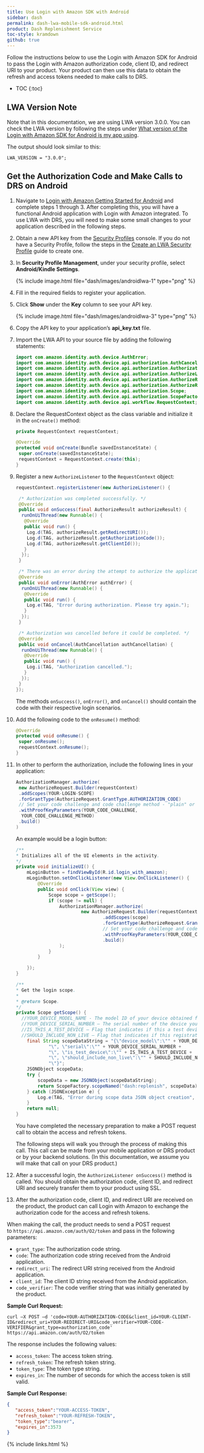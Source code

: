 ```yaml
---
title: Use Login with Amazon SDK with Android
sidebar: dash
permalink: dash-lwa-mobile-sdk-android.html
product: Dash Replenishment Service
toc-style: kramdown
github: true
---
```


Follow the instructions below to use the Login with Amazon SDK for Android to pass the Login with Amazon authorization code, client ID, and redirect URI to your product. Your product can then use this data to obtain the refresh and access tokens needed to make calls to DRS.

* TOC
{:toc}

## LWA Version Note

Note that in this documentation, we are using LWA version 3.0.0. You can check the LWA version by following the steps under [What version of the Login with Amazon SDK for Android is my app using][1].

The output should look similar to this:

```
LWA_VERSION = "3.0.0";
```

## Get the Authorization Code and Make Calls to DRS on Android

1.	Navigate to [Login with Amazon Getting Started for Android](http://login.amazon.com/android) and complete steps 1 through 3. After completing this, you will have a functional Android application with Login with Amazon integrated. To use LWA with DRS, you will need to make some small changes to your application described in the following steps.
2.	Obtain a new API key from the [Security Profiles](https://developer.amazon.com/iba-sp/overview.html) console. If you do not have a Security Profile, follow the steps in the [Create an LWA Security Profile](https://developer.amazon.com/public/solutions/devices/dash-replenishment-service/docs/dash-create-a-security-profile) guide to create one.
3.	In **Security Profile Management**, under your security profile, select **Android/Kindle Settings**.

    {% include image.html  file="dash/images/androidlwa-1" type="png" %}

4.	Fill in the required fields to register your application.
5.	Click **Show** under the **Key** column to see your API key.

    {% include image.html  file="dash/images/androidlwa-3" type="png" %}

6.	Copy the API key to your application’s **api_key.txt** file.
7.	Import the LWA API to your source file by adding the following statements:

    ```java
    import com.amazon.identity.auth.device.AuthError;
    import com.amazon.identity.auth.device.api.authorization.AuthCancellation;
    import com.amazon.identity.auth.device.api.authorization.AuthorizationManager;
    import com.amazon.identity.auth.device.api.authorization.AuthorizeListener;
    import com.amazon.identity.auth.device.api.authorization.AuthorizeRequest;
    import com.amazon.identity.auth.device.api.authorization.AuthorizeResult;
    import com.amazon.identity.auth.device.api.authorization.Scope;
    import com.amazon.identity.auth.device.api.authorization.ScopeFactory;
    import com.amazon.identity.auth.device.api.workflow.RequestContext;
    ```

8.	Declare the RequestContext object as the class variable and initialize it in the `onCreate()` method:

    ```java
    private RequestContext requestContext;

    @Override
    protected void onCreate(Bundle savedInstanceState) {
     super.onCreate(savedInstanceState);
     requestContext = RequestContext.create(this);
    }
    ```

9.	Register a new `AuthorizeListener` to the `RequestContext` object:

    ```java
    requestContext.registerListener(new AuthorizeListener() {

     /* Authorization was completed successfully. */
     @Override
     public void onSuccess(final AuthorizeResult authorizeResult) {
      runOnUiThread(new Runnable() {
       @Override
       public void run() {
        Log.d(TAG, authorizeResult.getRedirectURI());
        Log.d(TAG, authorizeResult.getAuthorizationCode());
        Log.d(TAG, authorizeResult.getClientId());
       }
      });
     }

     /* There was an error during the attempt to authorize the application */
     @Override
     public void onError(AuthError authError) {
      runOnUiThread(new Runnable() {
       @Override
       public void run() {
        Log.e(TAG, "Error during authorization. Please try again.");
       }
      });
     }

     /* Authorization was cancelled before it could be completed. */
     @Override
     public void onCancel(AuthCancellation authCancellation) {
      runOnUiThread(new Runnable() {
       @Override
       public void run() {
        Log.i(TAG, "Authorization cancelled.");
       }
      });
     }
    });
    ```

    The methods `onSuccess()`, `onError()`, and `onCancel()` should contain the code with their respective login scenarios.

10.	Add the following code to the `onResume()` method:

    ```java
    @Override
    protected void onResume() {
     super.onResume();
     requestContext.onResume();
    }
    ```

11.	In other to perform the authorization, include the following lines in your application:

    ```java
    AuthorizationManager.authorize(
     new AuthorizeRequest.Builder(requestContext)
     .addScopes(YOUR-LOGIN-SCOPE)
     .forGrantType(AuthorizeRequest.GrantType.AUTHORIZATION_CODE)
     // Set your code challenge and code challenge method - "plain" or "S256".
     .withProofKeyParameters(YOUR_CODE_CHALLENGE,
      YOUR_CODE_CHALLENGE_METHOD)
     .build()
    )
    ```

    An example would be a login button:

    ```java
    /**
    * Initializes all of the UI elements in the activity.
    */
    private void initializeUI() {
        mLoginButton = findViewById(R.id.login_with_amazon);
        mLoginButton.setOnClickListener(new View.OnClickListener() {
            @Override
            public void onClick(View view) {
                Scope scope = getScope();
                if (scope != null) {
                    AuthorizationManager.authorize(
                            new AuthorizeRequest.Builder(requestContext)
                                    .addScopes(scope)
                                    .forGrantType(AuthorizeRequest.GrantType.AUTHORIZATION_CODE)
                                    // Set your code challenge and code challenge method - "plain" or "S256".
                                    .withProofKeyParameters(YOUR_CODE_CHALLENGE, YOUR_CODE_CHALLENGE_METHOD)
                                    .build()
                    );
                }
            }

        });
    }

    /**
    * Get the login scope.
    *
    * @return Scope.
    */
    private Scope getScope() {
      //YOUR_DEVICE_MODEL_NAME - The model ID of your device obtained from self-service portal.
      //YOUR_DEVICE_SERIAL_NUMBER – The serial number of the device you are trying to register.
      //IS_THIS_A_TEST_DEVICE – Flag that indicates if this a test device or not. Test devices will not place actual orders.
      //SHOULD_INCLUDE_NON_LIVE – Flag that indicates if this registration should allow marketplaces that have not yet been certified. For use in pre-release testing only, this flag must not be passed in by your released app in production.
        final String scopeDataString = "{\"device_model\":\"" + YOUR_DEVICE_MODEL_NAME +
                "\", \"serial\":\"" + YOUR_DEVICE_SERIAL_NUMBER +
                "\", \"is_test_device\":\"" + IS_THIS_A_TEST_DEVICE +
                "\", \"should_include_non_live\":\"" + SHOULD_INCLUDE_NON_LIVE +
                "\"}";
        JSONObject scopeData;
        try {
            scopeData = new JSONObject(scopeDataString);
            return ScopeFactory.scopeNamed("dash:replenish", scopeData);
        } catch (JSONException e) {
            Log.e(TAG, "Error during scope data JSON object creation", e);
        }
        return null;
    }
    ```

    You have completed the necessary preparation to make a POST request call to obtain the access and refresh tokens.

    The following steps will walk you through the process of making this call. This call can be made from your mobile application or DRS product or by your backend solutions. (In this documentation, we assume you will make that call on your DRS product.)

12.	After a successful login, the `AuthorizeListener onSuccess()` method is called. You should obtain the authorization code, client ID, and redirect URI and securely transfer them to your product using SSL.
13.	After the authorization code, client ID, and redirect URI are received on the product, the product can call Login with Amazon to exchange the authorization code for the access and refresh tokens.

When making the call, the product needs to send a POST request to `https://api.amazon.com/auth/O2/token` and pass in the following parameters:

*  `grant_type`: The authorization code string.
*  `code`: The authorization code string received from the Android application.
*  `redirect_uri`: The redirect URI string received from the Android application.
*  `client_id`: The client ID string received from the Android application.
*  `code_verifier`: The code verifier string that was initially generated by the product.

**Sample Curl Request:**

```curl
curl –X POST –d 'code=YOUR-AUTHORIZATION-CODE&client_id=YOUR-CLIENT-ID&redirect_uri=YOUR-REDIRECT-URI&code_verifier=YOUR-CODE-VERIFIER&grant_type=authorization_code' https://api.amazon.com/auth/O2/token
```

The response includes the following values:

*  `access_token`: The access token string.
*  `refresh_token`: The refresh token string.
*  `token_type`: The token type string.
*  `expires_in`: The number of seconds for which the access token is still valid.

**Sample Curl Response:**

```json
{
   "access_token":"YOUR-ACCESS-TOKEN",
   "refresh_token":"YOUR-REFRESH-TOKEN",
   "token_type":"bearer",
   "expires_in":3573
}
```


[1]: https://developer.amazon.com/public/apis/engage/login-with-amazon/docs/upgrade_android_sdk

{% include links.html %}
